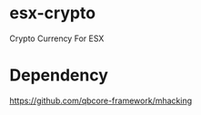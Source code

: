 # esx-crypto

Crypto Currency For ESX

# Dependency

<https://github.com/qbcore-framework/mhacking>
